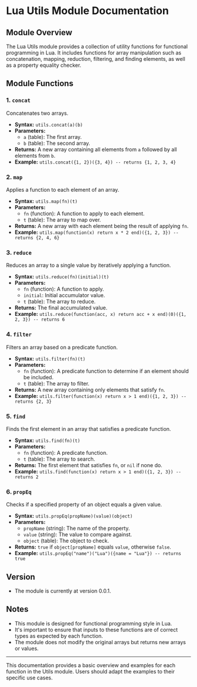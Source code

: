 # Lua Utils Module Documentation

## Module Overview
The Lua Utils module provides a collection of utility functions for functional programming in Lua. It includes functions for array manipulation such as concatenation, mapping, reduction, filtering, and finding elements, as well as a property equality checker.

## Module Functions

### 1. `concat`
Concatenates two arrays.

- **Syntax:** `utils.concat(a)(b)`
- **Parameters:**
  - `a` (table): The first array.
  - `b` (table): The second array.
- **Returns:** A new array containing all elements from `a` followed by all elements from `b`.
- **Example:** `utils.concat({1, 2})({3, 4}) -- returns {1, 2, 3, 4}`

### 2. `map`
Applies a function to each element of an array.

- **Syntax:** `utils.map(fn)(t)`
- **Parameters:**
  - `fn` (function): A function to apply to each element.
  - `t` (table): The array to map over.
- **Returns:** A new array with each element being the result of applying `fn`.
- **Example:** `utils.map(function(x) return x * 2 end)({1, 2, 3}) -- returns {2, 4, 6}`

### 3. `reduce`
Reduces an array to a single value by iteratively applying a function.

- **Syntax:** `utils.reduce(fn)(initial)(t)`
- **Parameters:**
  - `fn` (function): A function to apply.
  - `initial`: Initial accumulator value.
  - `t` (table): The array to reduce.
- **Returns:** The final accumulated value.
- **Example:** `utils.reduce(function(acc, x) return acc + x end)(0)({1, 2, 3}) -- returns 6`

### 4. `filter`
Filters an array based on a predicate function.

- **Syntax:** `utils.filter(fn)(t)`
- **Parameters:**
  - `fn` (function): A predicate function to determine if an element should be included.
  - `t` (table): The array to filter.
- **Returns:** A new array containing only elements that satisfy `fn`.
- **Example:** `utils.filter(function(x) return x > 1 end)({1, 2, 3}) -- returns {2, 3}`

### 5. `find`
Finds the first element in an array that satisfies a predicate function.

- **Syntax:** `utils.find(fn)(t)`
- **Parameters:**
  - `fn` (function): A predicate function.
  - `t` (table): The array to search.
- **Returns:** The first element that satisfies `fn`, or `nil` if none do.
- **Example:** `utils.find(function(x) return x > 1 end)({1, 2, 3}) -- returns 2`

### 6. `propEq`
Checks if a specified property of an object equals a given value.

- **Syntax:** `utils.propEq(propName)(value)(object)`
- **Parameters:**
  - `propName` (string): The name of the property.
  - `value` (string): The value to compare against.
  - `object` (table): The object to check.
- **Returns:** `true` if `object[propName]` equals `value`, otherwise `false`.
- **Example:** `utils.propEq("name")("Lua")({name = "Lua"}) -- returns true`

## Version
- The module is currently at version 0.0.1.

## Notes
- This module is designed for functional programming style in Lua.
- It's important to ensure that inputs to these functions are of correct types as expected by each function.
- The module does not modify the original arrays but returns new arrays or values.

---

This documentation provides a basic overview and examples for each function in the Utils module. Users should adapt the examples to their specific use cases.